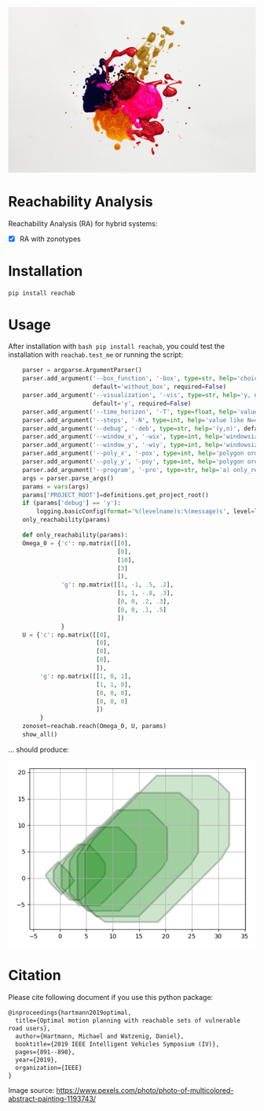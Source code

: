 ![](/images/pexels-free-creative-stuff-1193743.jpg)


# Reachability Analysis
Reachability Analysis (RA) for hybrid systems:

- [x] RA with zonotypes

# Installation
```bash
pip install reachab
```

# Usage

After installation with ```bash pip install reachab```, you could test the installation with ```reachab.test_me``` 
or running the script:
```python
    parser = argparse.ArgumentParser()
    parser.add_argument('--box_function', '-box', type=str, help='choices: without_box, with_box',
                        default='without_box', required=False)
    parser.add_argument('--visualization', '-vis', type=str, help='y, n',
                        default='y', required=False)
    parser.add_argument('--time_horizon', '-T', type=float, help='value like: T=2.2', default=2.2, required=False)
    parser.add_argument('--steps', '-N', type=int, help='value like N=4', default=6, required=False)
    parser.add_argument('--debug', '-deb', type=str, help='(y,n)', default='n', required=False)
    parser.add_argument('--window_x', '-wix', type=int, help='windowsize in x-direction for savgol_filter', default=101, required=False)
    parser.add_argument('--window_y', '-wiy', type=int, help='windowsize in y-direction for savgol_filter', default=101, required=False)
    parser.add_argument('--poly_x', '-pox', type=int, help='polygon order in x-direction for savgol_filter', default=2, required=False)
    parser.add_argument('--poly_y', '-poy', type=int, help='polygon order in y-direction for savgol_filter', default=2, required=False)
    parser.add_argument('--program', '-pro', type=str, help='a) only_reachability', default='only_reachability', required=False)
    args = parser.parse_args()
    params = vars(args)
    params['PROJECT_ROOT']=definitions.get_project_root()
    if (params['debug'] == 'y'):
        logging.basicConfig(format='%(levelname)s:%(message)s', level=logging.DEBUG)
    only_reachability(params)
```

```python
    def only_reachability(params):
    Omega_0 = {'c': np.matrix([[0],
                               [0],
                               [10],
                               [3]
                               ]),
               'g': np.matrix([[1, -1, .5, .2],
                               [1, 1, -.8, .3],
                               [0, 0, .2, .3],
                               [0, 0, .1, .5]
                               ])
               }
    U = {'c': np.matrix([[0],
                         [0],
                         [0],
                         [0],
                         ]),
         'g': np.matrix([[1, 0, 1],
                         [1, 1, 0],
                         [0, 0, 0],
                         [0, 0, 0]
                         ])
         }
    zonoset=reachab.reach(Omega_0, U, params)
    show_all()
```

... should produce:

![](/images/reachability.png)


# Citation

Please cite following document if you use this python package:
```
@inproceedings{hartmann2019optimal,
  title={Optimal motion planning with reachable sets of vulnerable road users},
  author={Hartmann, Michael and Watzenig, Daniel},
  booktitle={2019 IEEE Intelligent Vehicles Symposium (IV)},
  pages={891--898},
  year={2019},
  organization={IEEE}
}
```


Image source: https://www.pexels.com/photo/photo-of-multicolored-abstract-painting-1193743/